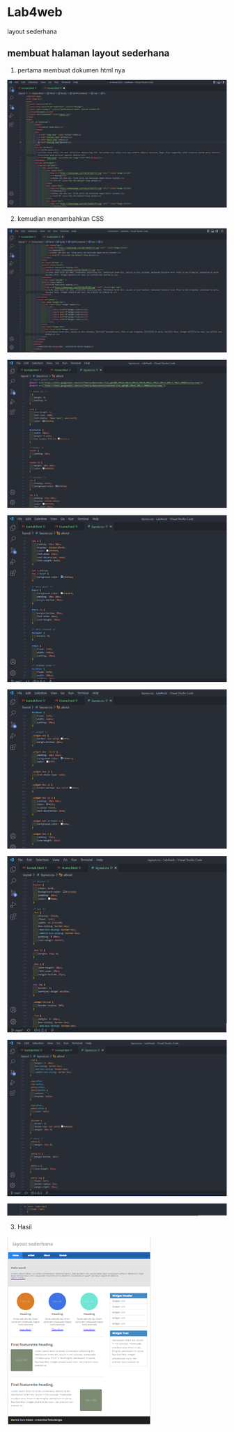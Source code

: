 # Lab4web
layout sederhana


## membuat halaman layout sederhana
1. pertama membuat dokumen html nya

![1.png](gambar/1.png)



2. kemudian menambahkan CSS

![1.1.png](gambar/1.1.png)

![1.2.png](gambar/1.2.png)

![1.3.png](gambar/1.3.png)

![1.4.png](gambar/1.4.png)

![1.5.png](gambar/1.5.png)

![1.6.png](gambar/1.6.png)

![1.7.png](gambar/1.7.png)


3. Hasil

![1.8.png](gambar/1.8.png)